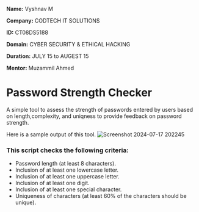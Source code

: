 **Name:** Vyshnav M

**Company:** CODTECH IT SOLUTIONS

**ID:** CT08DS5188

**Domain:** CYBER SECURITY & ETHICAL HACKING

**Duration:** JULY 15 to AUGEST 15

**Mentor:** Muzammil Ahmed

# Password Strength Checker
A simple tool to assess the strength of passwords entered by users based on length,complexity, and uniqness to provide feedback on password strength.

Here is a sample output of this tool.
![Screenshot 2024-07-17 202245](https://github.com/user-attachments/assets/2c4260d7-df26-422c-8701-fe8797a88a3f)

### This script checks the following criteria:

- Password length (at least 8 characters).
- Inclusion of at least one lowercase letter.
- Inclusion of at least one uppercase letter.
- Inclusion of at least one digit.
- Inclusion of at least one special character.
- Uniqueness of characters (at least 60% of the characters should be unique).


